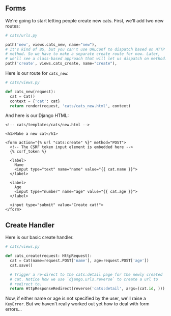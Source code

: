 ## Forms

We're going to start letting people create new cats. First, we'll add
two new routes:

```python
# cats/urls.py

path('new', views.cats_new, name="new"),
# It's kind of BS, but you can't use URLConf to dispatch based on HTTP
# method. So we have to make a separate create route for now. Later,
# we'll see a class-based approach that will let us dispatch on method.
path('create', views.cats_create, name="create"),
```

Here is our route for `cats_new`:

```python
# cats/views.py

def cats_new(request):
  cat = Cat()
  context = {'cat': cat}
  return render(request, 'cats/cats_new.html', context)
```

And here is our Django HTML:

```django
<!-- cats/templates/cats/new.html -->

<h1>Make a new cat</h1>

<form action="{% url "cats:create" %}" method="POST">
  <!-- The CSRF token input element is embedded here -->
  {% csrf_token %}

  <label>
    Name
    <input type="text" name="name" value="{{ cat.name }}">
  </label>

  <label>
    Age
    <input type="number" name="age" value="{{ cat.age }}">
  </label>

  <input type="submit" value="Create cat!">
</form>
```

## Create Handler

Here is our basic create handler.

```python
# cats/views.py

def cats_create(request: HttpRequest):
  cat = Cat(name=request.POST['name'], age=request.POST['age'])
  cat.save()

  # Trigger a re-direct to the cats:detail page for the newly created
  # cat. Notice how we use `django.urls.reverse` to create a url to
  # redirect to.
  return HttpResponseRedirect(reverse('cats:detail', args=(cat.id, )))
```

Now, if either name or age is not specified by the user, we'll raise a
`KeyError`. But we haven't really worked out yet how to deal with form
errors...
